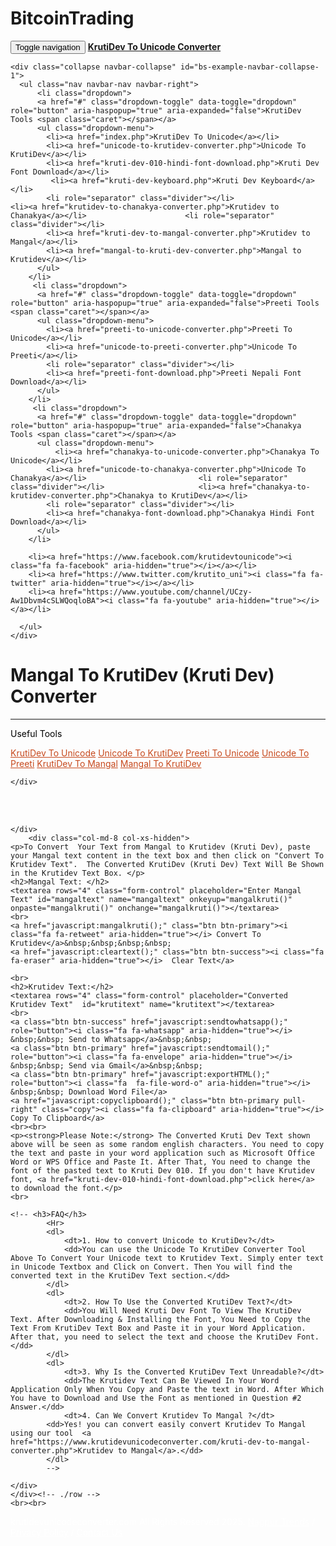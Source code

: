 # BitcoinTrading
<!DOCTYPE html>
<html lang="en">
	<head><meta charset="utf-8">
<meta http-equiv="X-UA-Compatible" content="IE=edge">
<meta name="viewport" content="width=device-width, initial-scale=1">
<link rel="apple-touch-icon" sizes="57x57" href="/apple-icon-57x57.png">
<link rel="apple-touch-icon" sizes="60x60" href="/apple-icon-60x60.png">
<link rel="apple-touch-icon" sizes="72x72" href="/apple-icon-72x72.png">
<link rel="apple-touch-icon" sizes="76x76" href="/apple-icon-76x76.png">
<link rel="apple-touch-icon" sizes="114x114" href="/apple-icon-114x114.png">
<link rel="apple-touch-icon" sizes="120x120" href="/apple-icon-120x120.png">
<link rel="apple-touch-icon" sizes="144x144" href="/apple-icon-144x144.png">
<link rel="apple-touch-icon" sizes="152x152" href="/apple-icon-152x152.png">
<link rel="apple-touch-icon" sizes="180x180" href="/apple-icon-180x180.png">
<link rel="icon" type="image/png" sizes="192x192"  href="/android-icon-192x192.png">
<link rel="icon" type="image/png" sizes="32x32" href="/favicon-32x32.png">
<link rel="icon" type="image/png" sizes="96x96" href="/favicon-96x96.png">
<link rel="icon" type="image/png" sizes="16x16" href="/favicon-16x16.png">
<link rel="manifest" href="/manifest.json">
<meta name="msapplication-TileColor" content="#D34615">
<meta name="msapplication-TileImage" content="/ms-icon-144x144.png">
<meta name="theme-color" content="#D34615">
<!-- Bidvertiser2057645 -->
<!-- Global site tag (gtag.js) - Google Analytics -->
<script async src="https://www.googletagmanager.com/gtag/js?id=G-DW81ESNEYQ"></script>
<script>
  window.dataLayer = window.dataLayer || [];
  function gtag(){dataLayer.push(arguments);}
  gtag('js', new Date());

  gtag('config', 'G-DW81ESNEYQ');
</script>
<!-- End Google Tag Manager -->
<!-- Schema -->
<script type="application/ld+json">
{
  "@context": "https://schema.org/",
  "@type": "WebSite",
  "name": "Krutidev To Unicode Converter",
  "url": "https://www.krutidevunicodeconverter.com/",
  "potentialAction": {
    "@type": "SearchAction",
    "target": "https://www.krutidevunicodeconverter.com/search.php?q={search_term_string}",
    "query-input": "required name=search_term_string"
  }
}
</script>
<meta name="hilltopads-site-verification" content="291aeee93daed4dd91d50556b1c5be5e8b1d2d9b" /><title>Mangal To Krutidev (Kruti Dev) Converter</title>
<meta name="title" content="Convert Mangal To Krutidev (Kruti Dev) Online">
<meta name="description" content="Convert Your Text From Mangal Font To Krutidev (Kruti Dev) Online Easily and for Free.">

<!-- Open Graph / Facebook -->
<meta property="og:type" content="website">
<meta property="og:url" content="https://www.krutidevunicodeconverter.com/mangal-to-kruti-dev-converter.php">
<meta property="og:title" content="Convert Mangal To Krutidev (Kruti Dev) Online">
<meta property="og:description" content="Convert Your Text From Mangal To Krutidev (Kruti Dev) Online Easily and for Free. You can share the text via WhatsApp, Email or Download The Converted Files.">
<meta property="og:image" content="https://www.krutidevunicodeconverter.com/images/coverpic4.png">

<!-- Twitter -->
<meta name="twitter:site" content="@krutito_uni" />
<meta name="twitter:card" content="summary_large_image">
<meta name="twitter:url" content="https://www.krutidevunicodeconverter.com/mangal-to-kruti-dev-converter.php">
<meta name="twitter:title" content="Convert Mangal To Krutidev (Kruti Dev) Online">
<meta name="twitter:description" content="Convert Your Text From Unicode To Krutidev (Kruti Dev) Online Easily and for Free. You can share the text via WhatsApp, Email or Download The Converted Files.">
<meta name="twitter:image" content="https://www.krutidevunicodeconverter.com/images/coverpic4.png">
<!-- <link href="https://maxcdn.bootstrapcdn.com/bootstrap/3.3.4/css/bootstrap.min.css" rel="stylesheet"> -->
<link rel="stylesheet" href="css/bootstrap.min.css" async defer>
<!-- WARNING: Respond.js doesn't work if you view the page via file:// -->
<!--[if lt IE 9]>
  <script src="https://oss.maxcdn.com/html5shiv/3.7.2/html5shiv.min.js"></script>
  <script src="https://oss.maxcdn.com/respond/1.4.2/respond.min.js"></script>
<![endif]-->
<!-- Clarity tracking code for https://www.krutidevunicodeconverter.com/ --><script>    (function(c,l,a,r,i,t,y){        c[a]=c[a]||function(){(c[a].q=c[a].q||[]).push(arguments)};        t=l.createElement(r);t.async=1;t.src="https://www.clarity.ms/tag/"+i+"?ref=bwt";        y=l.getElementsByTagName(r)[0];y.parentNode.insertBefore(t,y);    })(window, document, "clarity", "script", "6hqk0q7hfk");</script>
<link  type="text/css" rel="stylesheet" href="https://www.krutidevunicodeconverter.com/css/style.css?1.3">
<style>
    .panel-body {
        padding: 0px;
    }
    .list-group {
        margin-bottom: 0px;
    }
</style>
</head>
<body>
	<!-- Google Tag Manager (noscript) -->
<noscript><iframe src="https://www.googletagmanager.com/ns.html?id=GTM-PCKRHKC"
height="0" width="0" style="display:none;visibility:hidden"></iframe></noscript>
<!-- End Google Tag Manager (noscript) -->
<script type="application/ld+json">
  {
    "@context": "http://schema.org",
    "@type": "Organization",
    "name": "KrutiDev to Unicode Converter",
    "url": "https://www.krutidevunicodeconverter.com/",
    "address": "",
    "sameAs": [
      "https://www.facebook.com/krutidevtounicode",
      "https://www.twitter.com/krutito_uni",
      "https://www.youtube.com/channel/UCzy-Aw1Dbvm4cSLWQoqloBA",
      "https://www.instagram.com/krutidevunicodeconverter/",
      "https://www.linkedin.com/company/krutidevtounicodeconverter/"
    ]
  }
</script>

<nav class="navbar navbar-default">
  <div class="container-fluid">
    <div class="navbar-header">
      <button type="button" class="navbar-toggle collapsed" data-toggle="collapse" data-target="#bs-example-navbar-collapse-1">
        <span class="sr-only">Toggle navigation</span>
        <span class="icon-bar"></span>
        <span class="icon-bar"></span>
        <span class="icon-bar"></span>
      </button>
      <a class="navbar-brand" href="index.php"><strong>KrutiDev To Unicode Converter</strong></a>
    </div>

    <div class="collapse navbar-collapse" id="bs-example-navbar-collapse-1">
      <ul class="nav navbar-nav navbar-right">
          <li class="dropdown">
          <a href="#" class="dropdown-toggle" data-toggle="dropdown" role="button" aria-haspopup="true" aria-expanded="false">KrutiDev Tools <span class="caret"></span></a>
          <ul class="dropdown-menu">
            <li><a href="index.php">KrutiDev To Unicode</a></li>
            <li><a href="unicode-to-krutidev-converter.php">Unicode To KrutiDev</a></li>
            <li><a href="kruti-dev-010-hindi-font-download.php">Kruti Dev Font Download</a></li>
             <li><a href="kruti-dev-keyboard.php">Kruti Dev Keyboard</a></li>
            <li role="separator" class="divider"></li>						<li><a href="krutidev-to-chanakya-converter.php">Krutidev to Chanakya</a></li>						<li role="separator" class="divider"></li>
            <li><a href="kruti-dev-to-mangal-converter.php">Krutidev to Mangal</a></li>
            <li><a href="mangal-to-kruti-dev-converter.php">Mangal to Krutidev</a></li>
          </ul>
        </li>
         <li class="dropdown">
          <a href="#" class="dropdown-toggle" data-toggle="dropdown" role="button" aria-haspopup="true" aria-expanded="false">Preeti Tools <span class="caret"></span></a>
          <ul class="dropdown-menu">
            <li><a href="preeti-to-unicode-converter.php">Preeti To Unicode</a></li>
            <li><a href="unicode-to-preeti-converter.php">Unicode To Preeti</a></li>
            <li role="separator" class="divider"></li>
            <li><a href="preeti-font-download.php">Preeti Nepali Font Download</a></li>
          </ul>
        </li>
         <li class="dropdown">
          <a href="#" class="dropdown-toggle" data-toggle="dropdown" role="button" aria-haspopup="true" aria-expanded="false">Chanakya Tools <span class="caret"></span></a>
          <ul class="dropdown-menu">
              <li><a href="chanakya-to-unicode-converter.php">Chanakya To Unicode</a></li>
            <li><a href="unicode-to-chanakya-converter.php">Unicode To Chanakya</a></li>						 <li role="separator" class="divider"></li>						<li><a href="chanakya-to-krutidev-converter.php">Chanakya to KrutiDev</a></li>
            <li role="separator" class="divider"></li>
            <li><a href="chanakya-font-download.php">Chanakya Hindi Font Download</a></li>
          </ul>
        </li>
      
        <li><a href="https://www.facebook.com/krutidevtounicode"><i class="fa fa-facebook" aria-hidden="true"></i></a></li>
        <li><a href="https://www.twitter.com/krutito_uni"><i class="fa fa-twitter" aria-hidden="true"></i></a></li>
        <li><a href="https://www.youtube.com/channel/UCzy-Aw1Dbvm4cSLWQoqloBA"><i class="fa fa-youtube" aria-hidden="true"></i></a></li>

      </ul>
    </div>
  </div>
</nav><div class="container">
    <h1>Mangal To KrutiDev (Kruti Dev) Converter</h1>
	<hr>
	<div class="row">
	     <div class="col-md-4 col-xs-hidden">
	         <div class="panel panel-primary">
  <div class="panel-heading">
    <p class="panel-title" style="color:#000;"><i class="fa fa-retweet" aria-hidden="true"></i> Useful Tools</p>
  </div>
  <div class="panel-body">
    <div class="list-group">
        <a href="index.php" class="list-group-item" style="color:#c7491d;">KrutiDev To Unicode</a>
        <a href="unicode-to-krutidev-converter.php" class="list-group-item" style="color:#c7491d;">Unicode To KrutiDev</a>
         <a href="preeti-to-unicode-converter.php" class="list-group-item" style="color:#c7491d;">Preeti To Unicode</a>
         <a href="unicode-to-preeti-converter.php" class="list-group-item" style="color:#c7491d;">Unicode To Preeti</a>
        <a href="kruti-dev-to-mangal-converter.php" class="list-group-item" style="color:#c7491d;">KrutiDev To Mangal</a>
        <a href="mangal-to-kruti-dev-converter.php" class="list-group-item" style="color:#c7491d;">Mangal To KrutiDev</a>
         
         
    </div>
  </div>
  </div>
    <script async src="https://pagead2.googlesyndication.com/pagead/js/adsbygoogle.js"></script>
<!-- Side Square -->
<ins class="adsbygoogle"
     style="display:block"
     data-ad-client="ca-pub-7492029805058623"
     data-ad-slot="3239591333"
     data-ad-format="auto"
     data-full-width-responsive="true"></ins>
<script>
     (adsbygoogle = window.adsbygoogle || []).push({});
</script>
<br><br>

	</div>
	    <div class="col-md-8 col-xs-hidden">
    <p>To Convert  Your Text from Mangal to Krutidev (Kruti Dev), paste your Mangal text content in the text box and then click on "Convert To Krutidev Text".  The Converted KrutiDev (Kruti Dev) Text Will Be Shown in the Krutidev Text Box. </p>
	<h2>Mangal Text: </h2>
	<textarea rows="4" class="form-control" placeholder="Enter Mangal Text" id="mangaltext" name="mangaltext" onkeyup="mangalkruti()" onpaste="mangalkruti()" onchange="mangalkruti()"></textarea>
	<br>
	<a href="javascript:mangalkruti();" class="btn btn-primary"><i class="fa fa-retweet" aria-hidden="true"></i> Convert To Krutidev</a>&nbsp;&nbsp;&nbsp;&nbsp;
	<a href="javascript:cleartext();" class="btn btn-success"><i class="fa fa-eraser" aria-hidden="true"></i>  Clear Text</a>
	
	<br>
	<h2>Krutidev Text:</h2>
    <textarea rows="4" class="form-control" placeholder="Converted Krutidev Text"  id="krutitext" name="krutitext"></textarea>
	<br>
	<a class="btn btn-success" href="javascript:sendtowhatsapp();" role="button"><i class="fa fa-whatsapp" aria-hidden="true"></i> &nbsp;&nbsp; Send to Whatsapp</a>&nbsp;&nbsp;
	<a class="btn btn-primary" href="javascript:sendtomail();" role="button"><i class="fa fa-envelope" aria-hidden="true"></i> &nbsp;&nbsp; Send via Gmail</a>&nbsp;&nbsp;
	<a class="btn btn-primary" href="javascript:exportHTML();" role="button"><i class="fa  fa-file-word-o" aria-hidden="true"></i> &nbsp;&nbsp; Download Word File</a>
	<a href="javascript:copyclipboard();" class="btn btn-primary pull-right" class="copy"><i class="fa fa-clipboard" aria-hidden="true"></i> Copy To Clipboard</a>
	<br><br>
	<p><strong>Please Note:</strong> The Converted Kruti Dev Text shown above will be seen as some random english characters. You need to copy the text and paste in your word application such as Microsoft Office Word or WPS Office and Paste It. After That, You need to change the font of the pasted text to Kruti Dev 010. If you don't have Krutidev font, <a href="kruti-dev-010-hindi-font-download.php">click here</a> to download the font.</p>
	<br>
	
	<!-- <h3>FAQ</h3>
			<Hr>
			<dl>
				<dt>1. How to convert Unicode to KrutiDev?</dt>
				<dd>You can use the Unicode To KrutiDev Converter Tool Above To Convert Your Unicode text to Krutidev Text. Simply enter text in Unicode Textbox and Click on Convert. Then You will find the converted text in the KrutiDev Text section.</dd>
			</dl>
			<dl>
				<dt>2. How To Use the Converted KrutiDev Text?</dt>
				<dd>You Will Need Kruti Dev Font To View The KrutiDev Text. After Downloading & Installing the Font, You Need to Copy the Text From KrutiDev Text Box and Paste it in your Word Application. After that, you need to select the text and choose the KrutiDev Font.</dd>
			</dl>
			<dl>
			    <dt>3. Why Is the Converted KrutiDev Text Unreadable?</dt>
			    <dd>The Krutidev Text Can Be Viewed In Your Word Application Only When You Copy and Paste the text in Word. After Which You have to Download and Use the Font as mentioned in Question #2 Answer.</dd>
				<dt>4. Can We Convert Krutidev To Mangal ?</dt>
			<dd>Yes! you can convert easily convert Krutidev To Mangal using our tool  <a href="https://www.krutidevunicodeconverter.com/kruti-dev-to-mangal-converter.php">Krutidev to Mangal</a>.</dd>
			</dl>
			-->
</div>
	
	</div>
	</div><!-- ./row -->
	<br><br>
</div>
<script src="https://cdnjs.cloudflare.com/ajax/libs/jquery/3.6.0/jquery.min.js" integrity="sha512-894YE6QWD5I59HgZOGReFYm4dnWc1Qt5NtvYSaNcOP+u1T9qYdvdihz0PPSiiqn/+/3e7Jo4EaG7TubfWGUrMQ==" crossorigin="anonymous" referrerpolicy="no-referrer"></script>
<script src="https://cdnjs.cloudflare.com/ajax/libs/twitter-bootstrap/3.4.1/js/bootstrap.min.js" integrity="sha512-oBTprMeNEKCnqfuqKd6sbvFzmFQtlXS3e0C/RGFV0hD6QzhHV+ODfaQbAlmY6/q0ubbwlAM/nCJjkrgA3waLzg==" crossorigin="anonymous" referrerpolicy="no-referrer"></script>
<link rel="stylesheet" href="https://cdnjs.cloudflare.com/ajax/libs/font-awesome/4.7.0/css/font-awesome.css" integrity="sha512-5A8nwdMOWrSz20fDsjczgUidUBR8liPYU+WymTZP1lmY9G6Oc7HlZv156XqnsgNUzTyMefFTcsFH/tnJE/+xBg==" crossorigin="anonymous" async defer/><script src="js/mangalkruti.js"></script>
<script src="js/custom4.js"></script>
 <footer class="footer">
      <div class="container">
        <p class="text-muted" style="color:#fff;">krutidevunicodeconverter.com All Rights Reserved 2025. <span class="pull-right" style="color:#fff;"><a href="https://www.nagpurtrends.com"  style="color:#fff;">Nagpur Trends</a> / <a href="privacy.php"  style="color:#fff;">Privacy Policy</a> / <a href="reach-us.php"  style="color:#fff;">Contact Us</a></span></p>
      </div>
    </footer>
    </body>
</html>

